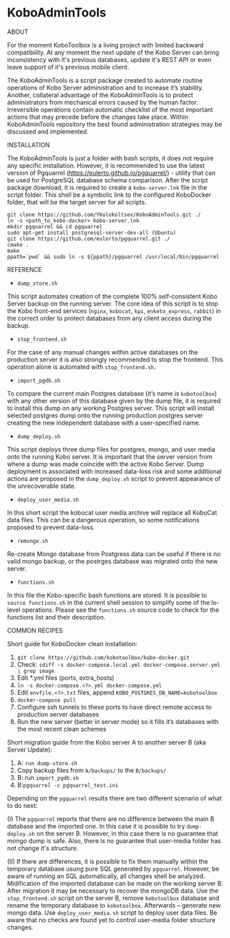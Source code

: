 # KoboAdminTools

ABOUT

For the moment KoboToolbox is a living project with limited backward compatibility. At any moment the next update of the Kobo Server can bring inconsistency with it's previous databases, update it's REST API or even leave support of it's previous mobile client.

The KoboAdminTools is a script package created to automate routine operations of Kobo Server administration and to increase it’s stability. Another, collateral advantage of the KoboAdminTools is to protect administrators from mechanical errors caused by the human factor. Irreversible operations contain automatic checklist of the most important actions that may precede before the changes take place. Within KoboAdminTools repository the best found administration strategies may be discussed and implemented.


INSTALLATION

The KoboAdminTools is just a folder with bash scripts, it does not require any specific installation. However, it is recommended to use the latest version of Pgquarrel (https://eulerto.github.io/pgquarrel/) - utility that can be used for PostgreSQL database schema comparison. After the script package download, it is required to create a `kobo-server.lnk` file in the script folder. This shell be a symbolic link to the configured KoboDocker folder, that will be the target server for all scripts.

```
git clone https://github.com/YKolokoltsev/KoboAdminTools.git ./
ln -s <path_to_kobo-docker> kobo-server.lnk
mkdir pgquarrel && cd pgquarrel
sudo apt-get install postgresql-server-dev-all (Ubuntu)
git clone https://github.com/eulerto/pgquarrel.git ./
cmake .
make
ppath=`pwd` && sudo ln -s ${ppath}/pgquarrel /usr/local/bin/pgquarrel
```


REFERENCE

- `dump_store.sh`

This script automates creation of the complete 100% self-consistent Kobo Server backup on the running server. The core idea of this script is to stop the Kobo front-end services (`nginx`, `kobocat`, `kpi`, `enketo_express`, `rabbit`) in the correct order to protect databases from any client access during the backup.

- `stop_frontend.sh`

For the case of any manual changes within active databases on the production server it is also strongly recommended to stop the frontend. This operation alone is automated with `stop_frontend.sh`.

- `import_pgdb.sh`

To compare the current main Postgres database (it’s name is `kobotoolbox`) with any other version of this database given by the dump file, it is required to install this dump on any working Postgres server. This script will install selected postgres dump onto the running production postgres server creating the new independent database with a user-specified name.

- `dump_deploy.sh`

This script deploys three dump files for postgres, mongo, and user media onto the running Kobo server. It is important that the server version
from where a dump was made coincide with the active Kobo Server. Dump deployment is associated with increased data-loss risk and some additional 
actions are proposed in the `dump_deploy.sh` script to prevent appearance of the unrecoverable state.

- `deploy_user_media.sh`

In this short script the kobocat user media archive will replace all KoboCat data files. This can be a dangerous operation, so some notifications proposed to prevent data-loss.

- `remongo.sh`

Re-create Mongo database from Postgress data can be useful if there is no valid mongo backup, or the postrges database was migrated onto the
new server.

- `functions.sh`

In this file the Kobo-specific bash functions are stored. It is possible to `source functions.sh` in the current shell session to simplify some of the lo-level operations. Please see the `functions.sh` source code to check for the functions list and their description.


COMMON RECIPES

Short guide for KoboDocker clean installation:
1. `git clone https://github.com/kobotoolbox/kobo-docker.git`
2. Check: `sdiff -s docker-compose.local.yml docker-compose.server.yml | grep image`
3. Edit *.yml files (ports, extra_hosts)
4. `ln -s docker-compose.<?>.yml docker-compose.yml`
5. Edit `envfile.<?>.txt` files, append `KOBO_POSTGRES_DB_NAME=kobotoolbox`
6. `docker-compose pull`
7. Configure ssh tunnels to these ports to have direct remote access to production server databases
8. Run the new server (better in server mode) so it fills it’s databases with the most recent clean schemes

Short migration guide from the Kobo server A to another server B (aka Server Update):
1. A: `run dump-store.sh`
2. Copy backup files from `A/backups/` to the `B/backups/`
3. B: run `import_pgdb.sh`
4. B:`pgquarrel -c pgquarrel_test.ini`

Depending on the `pgquarrel` results there are two different scenario of what to do next:

(I) The `pgquarrel` reports that there are no difference between the main B database and the imported one. In this case it is possible to try `dump-deploy.sh` on the server B. However, in this case there is no guarantee that mongo dump is safe. Also, there is no guarantee that user-media folder has not change it's structure.

(II) If there are differences, it is possible to fix them manually within the temporary database usung pure SQL generated by `pgquarrel`. However, be aware of running an SQL automatically, all changes shell be analyzed. Midification of the imported database can be made on the working server B. After migration it may be necessary to recover the mongoDB data. Use the `stop_frontend.sh` script on the server B, remove `kobotoolbox` database and rename the temporary database to `kobotoolbox`. Afterwards – generate new mongo data. Use `deploy_user_media.sh` script to deploy user data files. Be aware that no checks are found yet to control user-media folder structure changes.
